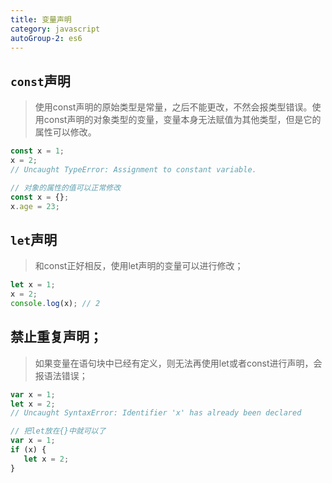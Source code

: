 ```yaml
---
title: 变量声明
category: javascript
autoGroup-2: es6
---
```


## `const`声明

> 使用const声明的原始类型是常量，之后不能更改，不然会报类型错误。使用const声明的对象类型的变量，变量本身无法赋值为其他类型，但是它的属性可以修改。

```javascript
const x = 1;
x = 2;
// Uncaught TypeError: Assignment to constant variable.

// 对象的属性的值可以正常修改
const x = {};
x.age = 23;
```

## `let`声明

> 和const正好相反，使用let声明的变量可以进行修改；

```javascript
let x = 1;
x = 2;
console.log(x); // 2
```

## 禁止重复声明；

> 如果变量在语句块中已经有定义，则无法再使用let或者const进行声明，会报语法错误；

```javascript
var x = 1;
let x = 2;
// Uncaught SyntaxError: Identifier 'x' has already been declared

// 把let放在{}中就可以了
var x = 1;
if (x) {
   let x = 2;
}
```

